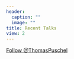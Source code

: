 ```yaml
---
header:
  caption: ""
  image: ""
title: Recent Talks
view: 2
---
```


<a href="https://twitter.com/ThomasPuschel?ref_src=twsrc%5Etfw" class="twitter-follow-button" data-show-count="false">Follow @ThomasPuschel</a><script async src="https://platform.twitter.com/widgets.js" charset="utf-8"></script>